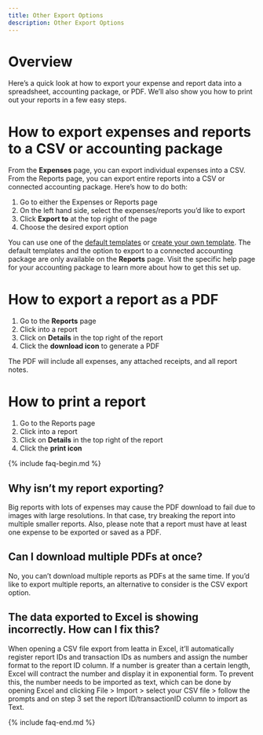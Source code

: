 ```yaml
---
title: Other Export Options
description: Other Export Options
---
```


# Overview
Here’s a quick look at how to export your expense and report data into a spreadsheet, accounting package, or PDF.  We’ll also show you how to print out your reports in a few easy steps. 

# How to export expenses and reports to a CSV or accounting package
From the **Expenses** page, you can export individual expenses into a CSV. From the Reports page, you can export entire reports into a CSV or connected accounting package. Here’s how to do both:

1. Go to either the Expenses or Reports page
2. On the left hand side, select the expenses/reports you’d like to export
3. Click **Export to** at the top right of the page
4. Choose the desired export option

You can use one of the [default templates](https://help.ieatta.com/articles/ieatta-classic/insights-and-custom-reporting/Default-Export-Templates) or [create your own template](https://help.ieatta.com/articles/ieatta-classic/insights-and-custom-reporting/Custom-Templates). The default templates and the option to export to a connected accounting package are only available on the **Reports** page. Visit the specific help page for your accounting package to learn more about how to get this set up.

# How to export a report as a PDF
1. Go to the **Reports** page
2. Click into a report
3. Click on **Details** in the top right of the report
4. Click the **download icon** to generate a PDF

The PDF will include all expenses, any attached receipts, and all report notes. 

# How to print a report
1. Go to the Reports page
2. Click into a report
3. Click on **Details** in the top right of the report
4. Click the **print icon**

{% include faq-begin.md %} 
## Why isn’t my report exporting?
Big reports with lots of expenses may cause the PDF download to fail due to images with large resolutions. In that case, try breaking the report into multiple smaller reports. Also, please note that a report must have at least one expense to be exported or saved as a PDF.
## Can I download multiple PDFs at once? 
No, you can’t download multiple reports as PDFs at the same time. If you’d like to export multiple reports, an alternative to consider is the CSV export option.
## The data exported to Excel is showing incorrectly. How can I fix this?
When opening a CSV file export from Ieatta in Excel, it’ll automatically register report IDs and transaction IDs as numbers and assign the number format to the report ID column. If a number is greater than a certain length, Excel will contract the number and display it in exponential form. To prevent this, the number needs to be imported as text, which can be done by opening Excel and clicking File > Import > select your CSV file > follow the prompts and on step 3 set the report ID/transactionID column to import as Text.

{% include faq-end.md %}
